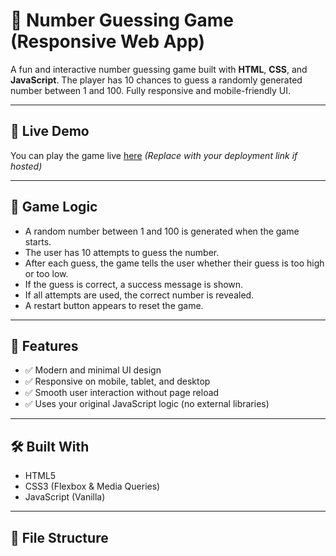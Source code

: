 # 🎯 Number Guessing Game (Responsive Web App)

A fun and interactive number guessing game built with **HTML**, **CSS**, and **JavaScript**. The player has 10 chances to guess a randomly generated number between 1 and 100. Fully responsive and mobile-friendly UI.

---

## 🚀 Live Demo

You can play the game live [here](#) *(Replace with your deployment link if hosted)*

---

## 🧠 Game Logic

- A random number between 1 and 100 is generated when the game starts.
- The user has 10 attempts to guess the number.
- After each guess, the game tells the user whether their guess is too high or too low.
- If the guess is correct, a success message is shown.
- If all attempts are used, the correct number is revealed.
- A restart button appears to reset the game.

---

## 📱 Features

- ✅ Modern and minimal UI design
- ✅ Responsive on mobile, tablet, and desktop
- ✅ Smooth user interaction without page reload
- ✅ Uses your original JavaScript logic (no external libraries)

---

## 🛠️ Built With

- HTML5
- CSS3 (Flexbox & Media Queries)
- JavaScript (Vanilla)

---

## 📂 File Structure

